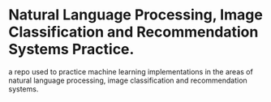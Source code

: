 # Natural Language Processing, Image Classification and Recommendation Systems Practice.
<p> a repo used to practice machine learning implementations in the areas of natural language processing, image classification and recommendation systems. </p>
